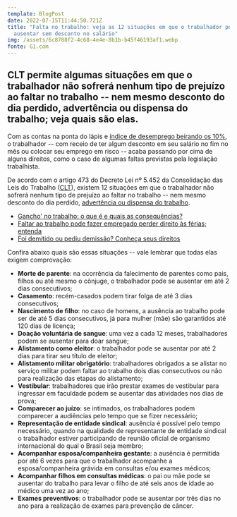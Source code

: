 ```yaml
---
template: BlogPost
date: 2022-07-15T11:44:50.721Z
title: "Falta no trabalho: veja as 12 situações em que o trabalhador pode se
  ausentar sem desconto no salário"
img: /assets/6c8788f2-4c68-4e4e-8b1b-b45f46193af1.webp
fonte: G1.com
---
```

## CLT permite algumas situações em que o trabalhador não sofrerá nenhum tipo de prejuízo ao faltar no trabalho -- nem mesmo desconto do dia perdido, advertência ou dispensa do trabalho; veja quais são elas.

Com as contas na ponta do lápis e [índice de desemprego beirando os 10%](https://g1.globo.com/economia/noticia/2022/06/30/desemprego-fica-em-98percent-em-maio-diz-ibge.ghtml), o trabalhador -- com receio de ter algum desconto em seu salário no fim no mês ou colocar seu emprego em risco -- acaba passando por cima de alguns direitos, como o caso de algumas faltas previstas pela legislação trabalhista.

De acordo com o artigo 473 do Decreto Lei nº 5.452 da Consolidação das Leis do Trabalho ([CLT](https://g1.globo.com/tudo-sobre/clt)), existem 12 situações em que o trabalhador não sofrerá nenhum tipo de prejuízo ao faltar no trabalho -- nem mesmo desconto do dia perdido, [advertência ou dispensa do trabalho](https://g1.globo.com/trabalho-e-carreira/noticia/2022/06/04/gancho-no-trabalho.ghtml).



* [Gancho' no trabalho: o que é e quais as consequências?](https://g1.globo.com/trabalho-e-carreira/noticia/2022/06/04/gancho-no-trabalho.ghtml)
* [Faltar ao trabalho pode fazer empregado perder direito às férias; entenda](https://g1.globo.com/trabalho-e-carreira/noticia/2022/02/26/faltar-ao-trabalho-pode-fazer-empregado-perder-direito-as-ferias-entenda.ghtml)
* [Foi demitido ou pediu demissão? Conheça seus direitos](https://g1.globo.com/trabalho-e-carreira/noticia/2022/06/13/foi-demitido-ou-pediu-demissao-conheca-seus-direitos.ghtml)



Confira abaixo quais são essas situações -- vale lembrar que todas elas exigem comprovação:



* **Morte de parente**: na ocorrência da falecimento de parentes como pais, filhos ou até mesmo o cônjuge, o trabalhador pode se ausentar em até 2 dias consecutivos;
* **Casamento**: recém-casados podem tirar folga de até 3 dias consecutivos;
* **Nascimento de filho**: no caso de homens, a ausência ao trabalho pode ser de até 5 dias consecutivos, já para mulher (mãe) são garantidos até 120 dias de licença;
* **Doação voluntária de sangue**: uma vez a cada 12 meses, trabalhadores podem se ausentar para doar sangue;
* **Alistamento como eleitor**: o trabalhador pode se ausentar por até 2 dias para tirar seu título de eleitor;
* **Alistamento militar obrigatório**: trabalhadores obrigados a se alistar no serviço militar podem faltar ao trabalho dois dias consecutivos ou não para realização das etapas do alistamento;
* **Vestibular**: trabalhadores que irão prestar exames de vestibular para ingressar em faculdade podem se ausentar das atividades nos dias de prova;
* **Comparecer ao juízo**: se intimados, os trabalhadores podem comparecer a audiências pelo tempo que se fizer necessário;
* **Representação de entidade sindical**: ausência é possível pelo tempo necessário, quando na qualidade de representante de entidade sindical o trabalhador estiver participando de reunião oficial de organismo internacional do qual o Brasil seja membro;
* **Acompanhar esposa/companheira gestante**: a ausência é permitida por até 6 vezes para que o trabalhador acompanhe a esposa/companheira grávida em consultas e/ou exames médicos;
* **Acompanhar filhos em consultas médicas**: o pai ou mãe pode se ausentar do trabalho para levar o filho de até seis anos de idade ao médico uma vez ao ano;
* **Exames preventivos**: o trabalhador pode se ausentar por três dias no ano para a realização de exames para prevenção de câncer.